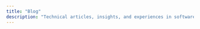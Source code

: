 ```yaml
---
title: "Blog"
description: "Technical articles, insights, and experiences in software development"
---
```

